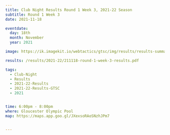 ```yaml
---
title: Club Night Results Round 1 Week 3, 2021-22 Season
subtitle: Round 1 Week 3
date: 2021-11-18

eventdate:
  day: 18th
  month: November
  year: 2021

image: https://ik.imagekit.io/webtactics/gtsc/img/results/results-summary-3.jpg

results: /results/2021-22/211118-round-1-week-3-results.pdf

tags:
  - Club-Night
  - Results
  - 2021-22-Results
  - 2021-22-Results-GTSC
  - 2021


time: 6:00pm - 8:00pm
where: Gloucester Olympic Pool
map: https://maps.app.goo.gl/JXexsoRAoSNzhJPm7


---
```





